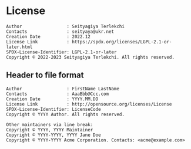 # License

    Author                 : Seityagiya Terlekchi
    Contacts               : seityaya@ukr.net
    Creation Date          : 2022.12
    License Link           : https://spdx.org/licenses/LGPL-2.1-or-later.html
    SPDX-License-Identifier: LGPL-2.1-or-later
    Copyright © 2022-2023 Seityagiya Terlekchi. All rights reserved.

## Header to file format

    Author                 : FirstName LastName
    Contacts               : AaaBbb@Ccc.com
    Creation Date          : YYYY.MM.DD
    License Link           : http://opensource.org/licenses/License
    SPDX-License-Identifier: LicenseCode
    Copyright © YYYY Author. All rights reserved.
    
    Other maintainers via line break:
    Copyright © YYYY, YYYY Maintainer
    Copyright © YYYY-YYYY, YYYY Jane Doe
    Copyright © YYYY-YYYY Acme Corporation. Contacts: <acme@example.com>
